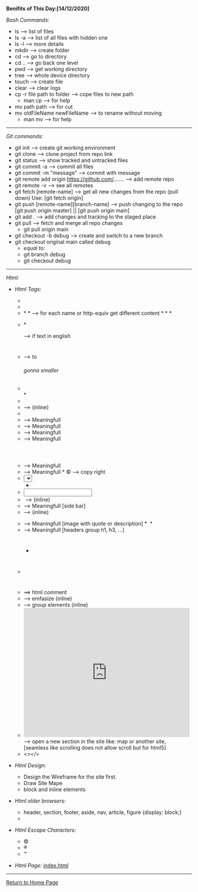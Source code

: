**Benifits of This Day:[14/12/2020]**

*Bash Commands:*
* ls --> list of files
* ls -a --> list of all files with hidden one
* ls -l --> more details
* mkdir --> create folder
* cd --> go to directory
* cd .. --> go back one level
* pwd --> get working directory
* tree --> whole device directory
* touch --> create file
* clear --> clear logs
* cp -r file path to folder --> cope files to new path
    + man cp --> for help
* mv path path --> for cut
* mv oldFileName newFileName --> to rename without moving
    + man mv --> for help

***

*Git commands:*
* git init --> create git working environment
* git clone --> clone project from repo link
* git status --> show tracked and untracked files
* git commit -a --> commit all files
* git commit -m "message" --> commit with message
* git remote add origin https://github.com/....... --> add remote repo
* git remote -v --> see all remotes
* git fetch [remote-name] --> get all new changes from the repo (pull down) Use: [git fetch origin]
* git push [remote-name][branch-name] --> push changing to the repo [git push origin master] || [git push origin main]
* git add . --> add changes and tracking to the staged place
* git pull --> fetch and merge all repo changes
    + git pull origin main
* git checkout -b debug --> create and switch to a new branch 
* git checkout original main
called debug
    + *equal to:*
    + git branch debug
    + git checkout debug

***

*Html:*
- *Html Tags:*
    + <html></html>
    + <body></body>
    + <head></head>
        * <title></title>
        * <meta name="description, keywords, robots" http-equiv="author, pragma, expires" content="" /> --> for each name or http-equiv get different content
        * <link rel="stylesheet" href="css/styles.css" type="text/css" />
        * <script src=""></script>
        * <style type="text/css"></style>
    + <p></p>
        * <p lang="en-us"></p> --> if text in english
    + <h1></h1> --> to <h6> gonna smaller
    + <ul></ul>
        * <li></li>
    + <b></b> --> (inline)
    + <i></i>
    + <strong></strong> --> Meaningfull
    + <main></main> --> Meaningfull
    + <article></article> --> Meaningfull
    + <section></section> --> Meaningfull
    + <header></header> --> Meaningfull
    + <footer></footer> --> Meaningfull
        * &copy; --> copy right
    + <select></select>
        * <option></option>
    + <input></input>
    + <img src="" alt=""></img> --> (inline)
    + <aside></aside> --> Meaningfull [side bar]
    + <a href="" target="" class="current" id=""></a> --> (inline)
    + <figure></figure> --> Meaningfull [image with quote or description]
        * <img></img>
        * <figcaption></figcaption>
    + <hgroup></hgroup> --> Meaningfull [headers group h1, h3, ...]
        + <h1></h1>
    + <div></div>
    + <!-- .wrapper --> ==> html comment
    + <em></em> --> emfasize (inline)
    + <span></span> --> group elements (inline)
    + <iframe src="http://maps.google.co.uk/maps?q=moma+new+york&amp;output=embed" width="450" height="350" frameborder="0" scrolling="no"></iframe> --> open a new section in the site like: map or another site, [seamless like scrolling does not allow scroll but for html5]
    + <></>

- *Html Design:*
    + Design the Wireframe for the site first.
    + Draw Site Mape
    + block and inline elements

- *Html older browsers:*
    + header, section, footer, aside, nav, article, figure {display: block;}
    + <!--[if lt IE 9]> <script src="http://html5shiv.googlecode.com/svn/trunk/html5.js"></script> <![endif]-->

- *Html Escape Characters:*
    + &copy;
    + &reg;
    + &trade;

- *Html Page:*
[index.html](https://mohammad-nour-rezek.github.io/Reading-Notes/Client/index.html)

***

[Return to Home Page](https://mohammad-nour-rezek.github.io/Reading-Notes/)
